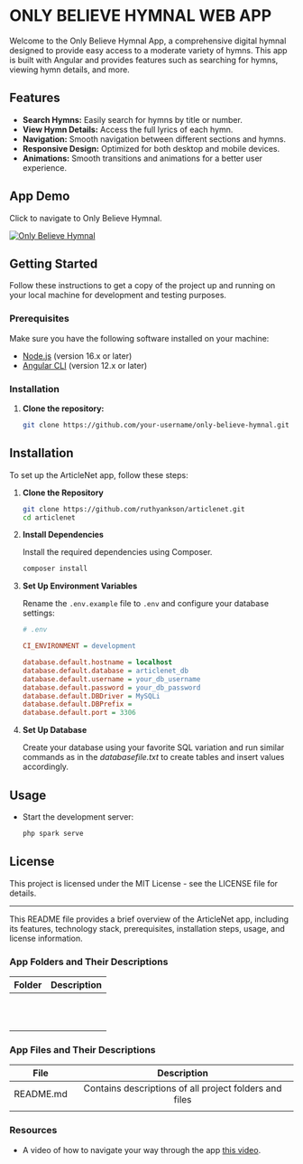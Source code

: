 # ONLY BELIEVE HYMNAL WEB APP

Welcome to the Only Believe Hymnal App, a comprehensive digital hymnal designed to provide easy access to a moderate variety of hymns. This app is built with Angular and provides features such as searching for hymns, viewing hymn details, and more.

## Features

- **Search Hymns:** Easily search for hymns by title or number.
- **View Hymn Details:** Access the full lyrics of each hymn.
- **Navigation:** Smooth navigation between different sections and hymns.
- **Responsive Design:** Optimized for both desktop and mobile devices.
- **Animations:** Smooth transitions and animations for a better user experience.

## App Demo

Click to navigate to Only Believe Hymnal.

[![Only Believe Hymnal](media/artn1.png)](appurl)


## Getting Started

Follow these instructions to get a copy of the project up and running on your local machine for development and testing purposes.

### Prerequisites

Make sure you have the following software installed on your machine:

- [Node.js](https://nodejs.org/) (version 16.x or later)
- [Angular CLI](https://angular.io/cli) (version 12.x or later)

### Installation

1. **Clone the repository:**

   ```bash
   git clone https://github.com/your-username/only-believe-hymnal.git
   ```

## Installation

To set up the ArticleNet app, follow these steps:

1. **Clone the Repository**

    ```sh
    git clone https://github.com/ruthyankson/articlenet.git
    cd articlenet
    ```

2. **Install Dependencies**

    Install the required dependencies using Composer.

    ```sh
    composer install
    ```

3. **Set Up Environment Variables**

    Rename the `.env.example` file to `.env` and configure your database settings:

    ```ini
    # .env

    CI_ENVIRONMENT = development

    database.default.hostname = localhost
    database.default.database = articlenet_db
    database.default.username = your_db_username
    database.default.password = your_db_password
    database.default.DBDriver = MySQLi
    database.default.DBPrefix =
    database.default.port = 3306
    ```

4. **Set Up Database**

    Create your database using your favorite SQL variation and run similar commands as in the *databasefile.txt* to create tables and insert values accordingly.

## Usage

* Start the development server: 

    ```sh
    php spark serve
    ```

## License

This project is licensed under the MIT License - see the LICENSE file for details.

<hr>

This README file provides a brief overview of the ArticleNet app, including its features, technology stack, prerequisites, installation steps, usage, and license information.


### App Folders and Their Descriptions

| Folder      | Description |
| :-----------: | :-----------: |
|       |      |
|    |         |
|    |        |
|    |       |
|    |        |
|    |       |
|    |         |
|    |         |
|    |         |
|    |         |
|    |         |



### App Files and Their Descriptions

| File      | Description |
| :---------: | :-----------: |
| README.md      | Contains descriptions of all project folders and files       |
|    |         |



### Resources
*   A video of how to navigate your way through the app [this video](https://www.youtube.com/somedemourl "Only Believe Hymnal App Demo").
